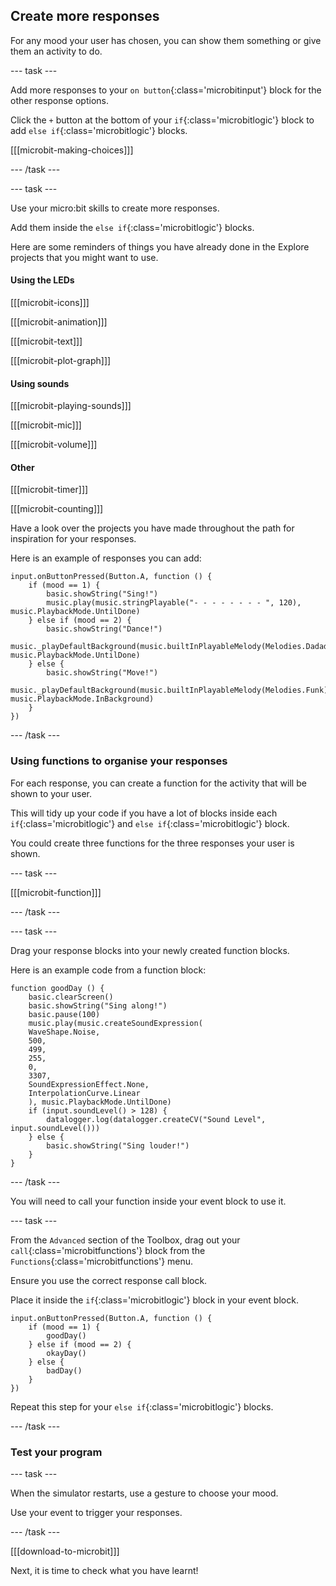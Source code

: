 ## Create more responses

For any mood your user has chosen, you can show them something or give them an activity to do.

--- task ---

Add more responses to your `on button`{:class='microbitinput'} block for the other response options.

Click the `+` button at the bottom of your `if`{:class='microbitlogic'} block to add `else if`{:class='microbitlogic'} blocks.

[[[microbit-making-choices]]]

--- /task ---

--- task ---

Use your micro:bit skills to create more responses. 

Add them inside the `else if`{:class='microbitlogic'} blocks.

Here are some reminders of things you have already done in the Explore projects that you might want to use.

#### Using the LEDs

[[[microbit-icons]]]

[[[microbit-animation]]]

[[[microbit-text]]]

[[[microbit-plot-graph]]]

#### Using sounds

[[[microbit-playing-sounds]]]

[[[microbit-mic]]]

[[[microbit-volume]]]

#### Other

[[[microbit-timer]]]

[[[microbit-counting]]]

Have a look over the projects you have made throughout the path for inspiration for your responses.

Here is an example of responses you can add:

```microbit
input.onButtonPressed(Button.A, function () {
    if (mood == 1) {
        basic.showString("Sing!")
        music.play(music.stringPlayable("- - - - - - - - ", 120), music.PlaybackMode.UntilDone)
    } else if (mood == 2) {
        basic.showString("Dance!")
        music._playDefaultBackground(music.builtInPlayableMelody(Melodies.Dadadadum), music.PlaybackMode.UntilDone)
    } else {
        basic.showString("Move!")
        music._playDefaultBackground(music.builtInPlayableMelody(Melodies.Funk), music.PlaybackMode.InBackground)
    }
})
```
--- /task ---


### Using functions to organise your responses

For each response, you can create a function for the activity that will be shown to your user. 

This will tidy up your code if you have a lot of blocks inside each `if`{:class='microbitlogic'} and `else if`{:class='microbitlogic'} block.

You could create three functions for the three responses your user is shown.

--- task ---

[[[microbit-function]]]

--- /task ---

--- task ---

Drag your response blocks into your newly created function blocks. 

Here is an example code from a function block:

```microbit
function goodDay () {
    basic.clearScreen()
    basic.showString("Sing along!")
    basic.pause(100)
    music.play(music.createSoundExpression(
    WaveShape.Noise,
    500,
    499,
    255,
    0,
    3307,
    SoundExpressionEffect.None,
    InterpolationCurve.Linear
    ), music.PlaybackMode.UntilDone)
    if (input.soundLevel() > 128) {
        datalogger.log(datalogger.createCV("Sound Level", input.soundLevel()))
    } else {
        basic.showString("Sing louder!")
    }
}
```

--- /task ---

You will need to call your function inside your event block to use it.

--- task ---

From the `Advanced` section of the Toolbox, drag out your `call`{:class='microbitfunctions'} block from the `Functions`{:class='microbitfunctions'} menu.

Ensure you use the correct response call block.

Place it inside the `if`{:class='microbitlogic'} block in your event block.

```microbit
input.onButtonPressed(Button.A, function () {
    if (mood == 1) {
        goodDay()
    } else if (mood == 2) {
        okayDay()
    } else {
        badDay()
    }
})
```

Repeat this step for your `else if`{:class='microbitlogic'} blocks.

--- /task ---

### Test your program

--- task ---

When the simulator restarts, use a gesture to choose your mood.

Use your event to trigger your responses.


--- /task ---

[[[download-to-microbit]]]

Next, it is time to check what you have learnt!